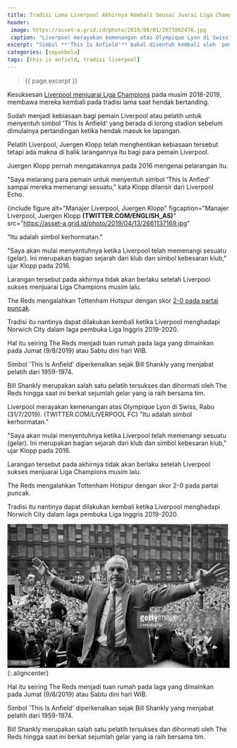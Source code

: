 ```yaml
---
title: Tradisi Lama Liverpool Akhirnya Kembali Seusai Juarai Liga Champions
header:
 image: https://asset-a.grid.id/photo/2019/08/01/2073802476.jpg
 caption: "Liverpool merayakan kemenangan atas Olympique Lyon di Swiss, Rabu (31/7/2019). **(TWITTER.COM/LIVERPOOL FC)**"
excerpt: "Simbol **'This Is Anfield'** bakal disentuh kembali oleh  pemain Liverpool ketika mereka berhadapan dengan Norwich City pada laga pembuka Liga Inggris."
categories: [sepakbola]
tags: [this is anfield, tradisi liverpool]
---
```

> {{ page.excerpt }}

Kesuksesan [Liverpool menjuarai Liga Champions](https://catetan.istimiwir.host/sepakbola/final-champions-2019/) pada musim 2018-2019, membawa mereka kembali pada tradisi lama saat hendak bertanding.

Sudah menjadi kebiasaan bagi pemain Liverpool atau pelatih untuk menyentuh simbol 'This Is Anfield' yang berada di lorong stadion sebelum dimulainya pertandingan ketika hendak masuk ke lapangan.

Pelatih Liverpool, Juergen Klopp telah menghentikan kebiasaan tersebut tetapi ada makna di balik larangannya itu bagi para pemain Liverpool.

Juergen Klopp pernah mengatakannya pada 2016 mengenai pelarangan itu.

"Saya melarang para pemain untuk menyentuh simbol 'This Is Anfied' sampai mereka memenangi sesuatu," kata Klopp dilansir dari Liverpool Echo.

{include figure alt="Manajer Liverpool, Juergen Klopp" figcaption="Manajer Liverpool, Juergen Klopp **(TWITTER.COM/ENGLISH_AS)**" src="https://asset-a.grid.id/photo/2019/04/13/2661137169.jpg"

"Itu adalah simbol kerhormatan."

"Saya akan mulai menyentuhnya ketika Liverpool telah memenangi sesuatu (gelar). Ini merupakan bagian sejarah dari klub dan simbol kebesaran klub," ujar Klopp pada 2016.

Larangan tersebut pada akhirnya tidak akan berlaku setelah Liverpool sukses menjuarai Liga Champions musim lalu.

The Reds mengalahkan Tottenham Hotspur dengan skor [2-0 pada partai puncak](https://www.paciran.com/tottenham-vs-liverpool-pertandingan-final-champions-gak-mutu).

Tradisi itu nantinya dapat dilakukan kembali ketika Liverpool menghadapi Norwich City dalam laga pembuka Liga Inggris 2019-2020.

Hal itu seiring The Reds menjadi tuan rumah pada laga yang dimainkan pada Jumat (9/8/2019) atau Sabtu dini hari WIB.

Simbol 'This Is Anfield' diperkenalkan sejak Bill Shankly yang menjabat pelatih dari 1959-1974.

Bill Shankly merupakan salah satu pelatih tersukses dan dihormati oleh The Reds hingga saat ini berkat sejumlah gelar yang ia raih bersama tim.

Liverpool merayakan kemenangan atas Olympique Lyon di Swiss, Rabu (31/7/2019). (TWITTER.COM/LIVERPOOL FC)
"Itu adalah simbol kerhormatan."

"Saya akan mulai menyentuhnya ketika Liverpool telah memenangi sesuatu (gelar). Ini merupakan bagian sejarah dari klub dan simbol kebesaran klub," ujar Klopp pada 2016.

Larangan tersebut pada akhirnya tidak akan berlaku setelah Liverpool sukses menjuarai Liga Champions musim lalu.

The Reds mengalahkan Tottenham Hotspur dengan skor 2-0 pada partai puncak.

Tradisi itu nantinya dapat dilakukan kembali ketika Liverpool menghadapi Norwich City dalam laga pembuka Liga Inggris 2019-2020.

![Bill Shankly](/assets/images/bill-shankly-gettyimages.jpg){:.aligncenter}

Hal itu seiring The Reds menjadi tuan rumah pada laga yang dimainkan pada Jumat (9/8/2019) atau Sabtu dini hari WIB.

Simbol 'This Is Anfield' diperkenalkan sejak Bill Shankly yang menjabat pelatih dari 1959-1974.

Bill Shankly merupakan salah satu pelatih tersukses dan dihormati oleh The Reds hingga saat ini berkat sejumlah gelar yang ia raih bersama tim.
